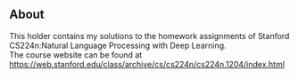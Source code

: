 ## About
This holder contains my solutions to the homework assignments of Stanford CS224n:Natural Language Processing with Deep Learning.  
The course website can be found at https://web.stanford.edu/class/archive/cs/cs224n/cs224n.1204/index.html
